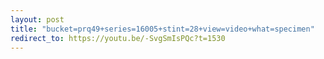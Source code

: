 ```yaml
---
layout: post
title: "bucket=prq49+series=16005+stint=28+view=video+what=specimen"
redirect_to: https://youtu.be/-SvgSmIsPQc?t=1530
---
```

